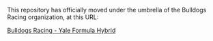 This repository has officially moved under the umbrella of the Bulldogs Racing organization, at this URL:

[Bulldogs Racing - Yale Formula Hybrid](https://github.com/BulldogsRacing/Yale-Formula-Hybrid)
